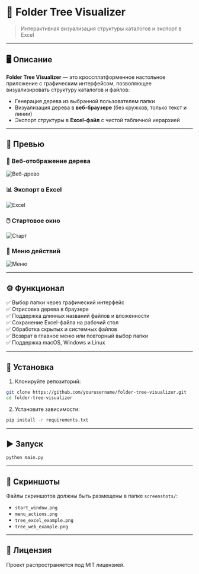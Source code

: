 # 📁 Folder Tree Visualizer

> Интерактивная визуализация структуры каталогов и экспорт в Excel

---

## 🖥️ Описание

**Folder Tree Visualizer** — это кроссплатформенное настольное приложение с графическим интерфейсом, позволяющее визуализировать структуру каталогов и файлов:

- Генерация дерева из выбранной пользователем папки
- Визуализация дерева в **веб-браузере** (без кружков, только текст и линии)
- Экспорт структуры в **Excel-файл** с чистой табличной иерархией

---

## 📸 Превью

### 🌲 Веб-отображение дерева
![Веб-древо](screenshots/tree_web_example.png)

### 📊 Экспорт в Excel
![Excel](screenshots/tree_excel_example.png)

### 🖱️ Стартовое окно
![Старт](screenshots/start_window.png)

### 🔧 Меню действий
![Меню](screenshots/menu_actions.png)

---

## ⚙️ Функционал

✅ Выбор папки через графический интерфейс  
✅ Отрисовка дерева в браузере  
✅ Поддержка длинных названий файлов и вложенности  
✅ Сохранение Excel-файла на рабочий стол  
✅ Обработка скрытых и системных файлов  
✅ Возврат в главное меню или повторный выбор папки  
✅ Поддержка macOS, Windows и Linux

---

## 🚀 Установка

1. Клонируйте репозиторий:
```bash
git clone https://github.com/yourusername/folder-tree-visualizer.git
cd folder-tree-visualizer
```

2. Установите зависимости:
```bash
pip install -r requirements.txt
```

---

## ▶️ Запуск

```bash
python main.py
```

---

## 📂 Скриншоты

Файлы скриншотов должны быть размещены в папке `screenshots/`:
- `start_window.png`
- `menu_actions.png`
- `tree_excel_example.png`
- `tree_web_example.png`

---

## 📃 Лицензия

Проект распространяется под MIT лицензией.
